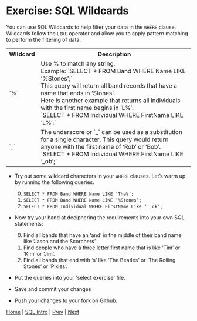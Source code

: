 # Exercise:  SQL Wildcards

You can use SQL Wildcards to help filter your data in the `WHERE` clause.  Wildcards follow the `LIKE` operator and allow you to apply pattern matching to perform the filtering of data.    

<table>
  <tr>
    <th>WIldcard</th>
    <th>Description</th>
  </tr>
  <tr>
    <td>`%`</td>
    <td>Use % to match any string. <br> Example: `SELECT * FROM Band WHERE Name LIKE ‘%Stones’;`   <br>This query will return all band records that have a name that ends in ‘Stones’. <br>Here is another example that returns all individuals with the first name begins in ‘L%’.  <br>`SELECT * FROM Individual WHERE FirstName LIKE ‘L%’;`</td>
  </tr>
  <tr>
    <td>`_`</td>
    <td>The underscore or  `_` can be used as a substitution for a single character. This query would return anyone with the first name of ‘Rob’ or ‘Bob’. <br>`SELECT * FROM Individual WHERE FirstName LIKE ‘_ob’;`</td>
  </tr>
</table>


- Try out some wildcard characters in your `WHERE` clauses.  Let’s warm up by running the following queries.  

  0. `SELECT * FROM Band WHERE Name LIKE ‘The%’;`
  0. `SELECT * FROM Band WHERE Name LIKE ‘%Stones’;`
  0. `SELECT * FROM Individual WHERE FirstName Like ‘__ck’;`

- Now try your hand at deciphering the requirements into your own SQL statements:

  0.	Find all bands that have an ‘and’ in the middle of their band name like ‘Jason and the Scorchers’.  
  0.	Find people who have a three letter first name that is like ‘Tim’ or ‘Kim’ or ‘Jim’.  
  0.	Find all bands that end with ‘s’ like ‘The Beatles’ or ‘The Rolling Stones’ or ‘Pixies’.  

- Put the queries into your 'select exercise' file.  
- Save and commit your changes
- Push your changes to your fork on Github.  


[Home](/)  |  [SQL Intro](/9-sql-intro/)  |  [Prev](/9-sql-intro/4)   |  [Next](/9-sql-intro/6)
